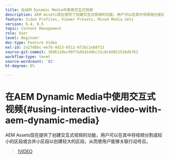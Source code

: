 ```yaml
---
title: 在AEM Dynamic Media中使用交互式视频
description: AEM Assets现在提供了创建交互式视频的功能，用户可以在其中将视频分割成较小的区段或合并小区段以创建较大的区段，从而使用户能够关联行动号召。
feature: Video Profiles, Viewer Presets, Mixed Media Sets
version: 6.4, 6.5
topic: Content Management
role: User
level: Beginner
doc-type: Feature Video
exl-id: 2a27d8bc-ee7b-4d13-8512-8f3dc1eb8f13
source-git-commit: 30d6120ec99f7a95414dbc31c0cb002152bd6763
workflow-type: tm+mt
source-wordcount: '82'
ht-degree: 0%

---
```


# 在AEM Dynamic Media中使用交互式视频{#using-interactive-video-with-aem-dynamic-media}

AEM Assets现在提供了创建交互式视频的功能，用户可以在其中将视频分割成较小的区段或合并小区段以创建较大的区段，从而使用户能够关联行动号召。

>[!VIDEO](https://video.tv.adobe.com/v/16516?quality=12&learn=on)
